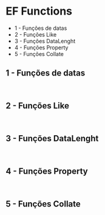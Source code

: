 # EF Functions

* 1 - Funções de datas
* 2 - Funções Like
* 3 - Funções DataLenght
* 4 - Funções Property
* 5 - Funções Collate



## 1 - Funções de datas
```
```

```
```
## 2 - Funções Like
```
```

```
```
## 3 - Funções DataLenght
```
```

```
```
## 4 - Funções Property
```
```

```
```
## 5 - Funções Collate
```
```

```
```
